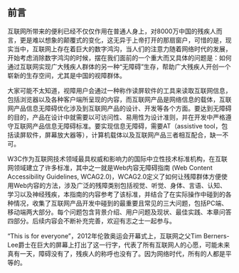 ## 前言

互联网所带来的便利已经不仅仅作用在普通人身上，对8000万中国的残疾人而言，更是难以想象的颠覆式的变化，这无异于上帝打开的那扇窗户，可惜的是，现实当中，互联网上存在着巨大的数字鸿沟，当人们的注意力随着网络时代的发展，开始考虑消除数字鸿沟的时候，摆在我们面前的一个重大而又具体的问题是：如何通过互联网实现广大残疾人群体的另一种“无障碍”生存，帮助广大残疾人开创一个崭新的生存空间，尤其是中国的视障群体。

大家可能不太知道，视障用户会通过一种称作读屏软件的工具来读取互联网信息，包括浏览器以及各种客户端所呈现的内容，而互联网产品是网络信息的载体，互联网产品信息无障碍优化涉及到互联网产品的设计、开发等各个方面。要达到无障碍的目的，产品在设计中就需要以可访问性、易用性为设计准则，并在开发中严格遵守互联网产品信息无障碍标准。要实现信息无障碍，需要AT（assistive tool，包括读屏软件，屏幕放大器等），计算机载体以及互联网产品三者相互配合，缺一不可。


W3C作为互联网技术领域最具权威和影响力的国际中立性技术标准机构，在互联网领域建立了许多标准，其中之一就是Web内容无障碍指南 (Web Content Accessibility Guidelines, WCAG2.0)，WCAG2.0定义了如何让残障群体方便使用Web内容的方法，涉及广泛的残障类别包括视觉、听觉、身体、言语、认知、学习以及神经残疾，本指南的内容参考了该标准，并结合了在实际操作中碰到的各种情况，收集了互联网产品开发中碰到的最重要且常见的三大问题，包括PC端、移动端两大部分。每个问题包含背景介绍、用户问题及现状、最佳实践、本章问答四部分。后续内容会不断补充完善，欢迎有志之士一起参与。


“This is for everyone”，2012年伦敦奥运会开幕式上，互联网之父Tim Berners-Lee爵士在巨大的屏幕上打出了这一行字，代表了所有互联网人的心愿，可能未来真有一天，障碍没有了，残疾人的称呼也没有了。因为网络时代，所有的人都是平等的。





